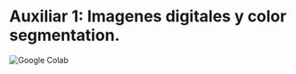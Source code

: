 # Auxiliar 1: Imagenes digitales y color segmentation. 
![Google Colab](https://colab.research.google.com/drive/1DCnOYnvUOuhGpC_vkF_njL2Lw6IY_Hx-)
